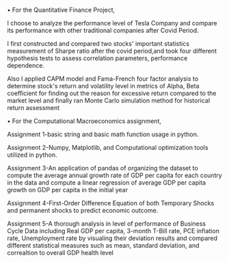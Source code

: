 
•	For the Quantitative Finance Project, 

I choose to analyze the performance level of Tesla Company and compare its performance with other traditional companies after Covid Period. 

I first constructed and compared two stocks' important statistics measurement of Sharpe ratio after the covid period,and took four different hypothesis tests to assess correlation parameters, performance dependence. 

Also I applied CAPM model and Fama-French four factor analysis to determine stock's return and volatility level in metrics of Alpha, Beta coefficient for finding out the reason for excessive return compared to the market level and finally ran Monte Carlo simulation method for historical return assessment


•	For the Computational Macroeconomics assignment, 

Assignment 1-basic string and basic math function usage in python. 

Assignment 2-Numpy, Matplotlib, and Computational optimization tools utilized in python.

Assignment 3-An application of pandas of organizing the dataset to compute the average annual growth rate of GDP per capita for each country in the data and compute a linear regression of average GDP per capita growth on GDP per capita in the initial year

Assignment 4-First-Order Difference Equation of both Temporary Shocks and permanent shocks to predict economic outcome. 

Assignment 5-A thorough analysis in level of performance of Business Cycle Data including Real GDP per capita, 3-month T-Bill rate, PCE inflation rate, Unemployment rate by visualing their deviation results and compared different statistical measures such as mean, standard deviation, and correaltion to overall GDP health level

